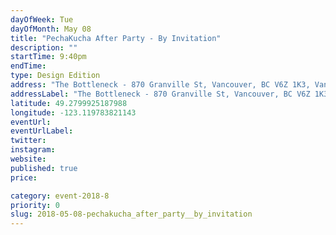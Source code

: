 ```yaml
---
dayOfWeek: Tue
dayOfMonth: May 08
title: "PechaKucha After Party - By Invitation"
description: ""
startTime: 9:40pm
endTime: 
type: Design Edition
address: "The Bottleneck - 870 Granville St, Vancouver, BC V6Z 1K3, Vancouver, BC, Canada"
addressLabel: "The Bottleneck - 870 Granville St, Vancouver, BC V6Z 1K3"
latitude: 49.2799925187988
longitude: -123.119783821143
eventUrl: 
eventUrlLabel: 
twitter: 
instagram: 
website: 
published: true
price: 

category: event-2018-8
priority: 0
slug: 2018-05-08-pechakucha_after_party__by_invitation
---
```

